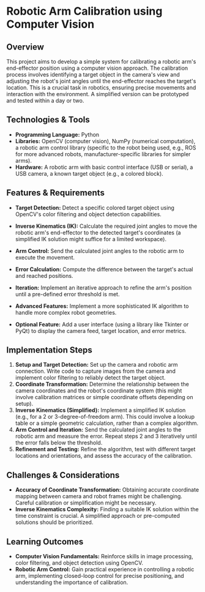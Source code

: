 # Robotic Arm Calibration using Computer Vision

## Overview
This project aims to develop a simple system for calibrating a robotic arm's end-effector position using a computer vision approach.  The calibration process involves identifying a target object in the camera's view and adjusting the robot's joint angles until the end-effector reaches the target's location. This is a crucial task in robotics, ensuring precise movements and interaction with the environment.  A simplified version can be prototyped and tested within a day or two.


## Technologies & Tools
- **Programming Language:** Python
- **Libraries:** OpenCV (computer vision), NumPy (numerical computation), a robotic arm control library (specific to the robot being used, e.g., ROS for more advanced robots, manufacturer-specific libraries for simpler arms).
- **Hardware:**  A robotic arm with basic control interface (USB or serial), a USB camera, a known target object (e.g., a colored block).


## Features & Requirements
- **Target Detection:**  Detect a specific colored target object using OpenCV's color filtering and object detection capabilities.
- **Inverse Kinematics (IK):**  Calculate the required joint angles to move the robotic arm's end-effector to the detected target's coordinates (a simplified IK solution might suffice for a limited workspace).
- **Arm Control:**  Send the calculated joint angles to the robotic arm to execute the movement.
- **Error Calculation:**  Compute the difference between the target's actual and reached positions.  
- **Iteration:**  Implement an iterative approach to refine the arm's position until a pre-defined error threshold is met.

- **Advanced Features:**  Implement a more sophisticated IK algorithm to handle more complex robot geometries.
- **Optional Feature:**  Add a user interface (using a library like Tkinter or PyQt) to display the camera feed, target location, and error metrics.


## Implementation Steps
1. **Setup and Target Detection:** Set up the camera and robotic arm connection.  Write code to capture images from the camera and implement color filtering to reliably detect the target object.
2. **Coordinate Transformation:**  Determine the relationship between the camera coordinates and the robot's coordinate system (this might involve calibration matrices or simple coordinate offsets depending on setup).
3. **Inverse Kinematics (Simplified):** Implement a simplified IK solution (e.g., for a 2 or 3-degree-of-freedom arm).  This could involve a lookup table or a simple geometric calculation, rather than a complex algorithm.
4. **Arm Control and Iteration:**  Send the calculated joint angles to the robotic arm and measure the error. Repeat steps 2 and 3 iteratively until the error falls below the threshold.
5. **Refinement and Testing:**  Refine the algorithm, test with different target locations and orientations, and assess the accuracy of the calibration.


## Challenges & Considerations
- **Accuracy of Coordinate Transformation:** Obtaining accurate coordinate mapping between camera and robot frames might be challenging.  Careful calibration or simplification might be necessary.
- **Inverse Kinematics Complexity:** Finding a suitable IK solution within the time constraint is crucial. A simplified approach or pre-computed solutions should be prioritized.


## Learning Outcomes
- **Computer Vision Fundamentals:**  Reinforce skills in image processing, color filtering, and object detection using OpenCV.
- **Robotic Arm Control:**  Gain practical experience in controlling a robotic arm, implementing closed-loop control for precise positioning, and understanding the importance of calibration.

